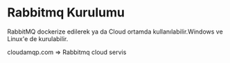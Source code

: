 # Rabbitmq Kurulumu

RabbitMQ dockerize edilerek ya da Cloud ortamda kullanılabilir.Windows ve Linux'e de kurulabilir.

cloudamqp.com => Rabbitmq cloud servis
